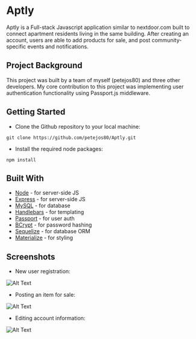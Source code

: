 # Aptly

Aptly is a Full-stack Javascript application similar to nextdoor.com built to connect apartment residents living in the same building.  After creating an account, users are able to add products for sale, and post community-specific events and notifications.

## Project Background

This project was built by a team of myself (petejos80) and three other developers.  My core contribution to this project was implementing user authentication functionality using Passport.js middleware. 

## Getting Started

* Clone the Github repository to your local machine:

```
git clone https://github.com/petejos80/Aptly.git
```

* Install the required node packages:

```
npm install
```

## Built With

* [Node](https://nodejs.org/en/) - for server-side JS
* [Express](https://expressjs.com/) - for server-side JS
* [MySQL](https://www.mysql.com/) - for database
* [Handlebars](https://handlebarsjs.com/) - for templating
* [Passport](http://www.passportjs.org/) - for user auth
* [BCrypt](https://www.npmjs.com/package/bcrypt) - for password hashing
* [Sequelize](http://docs.sequelizejs.com/) - for database ORM
* [Materialize](https://materializecss.com/) - for styling

## Screenshots

* New user registration:

![Alt Text](https://media.giphy.com/media/9MIzf9iGO9M4zGwiPj/giphy.gif)

* Posting an item for sale:

![Alt Text](https://media.giphy.com/media/czCcGvExzEMQ9AByoQ/giphy.gif)

* Editing account information:

![Alt Text](https://media.giphy.com/media/9wZIpb2XK9wcszESiI/giphy.gif)
